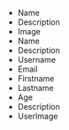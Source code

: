 - Name
- Description
- Image
- Name
- Description
- Username
- Email
- Firstname
- Lastname
- Age
- Description
- UserImage